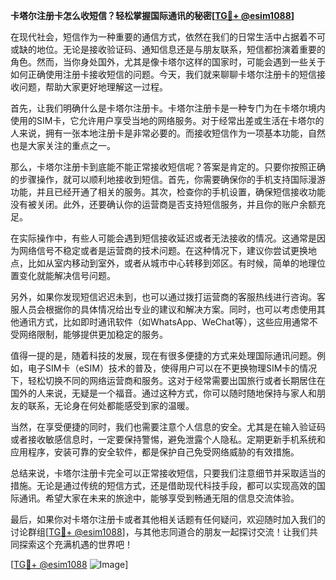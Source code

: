 **卡塔尔注册卡怎么收短信？轻松掌握国际通讯的秘密[[TG💪+ @esim1088](https://t.me/s/esim1088)]**

在现代社会，短信作为一种重要的通信方式，依然在我们的日常生活中占据着不可或缺的地位。无论是接收验证码、通知信息还是与朋友联系，短信都扮演着重要的角色。然而，当你身处国外，尤其是像卡塔尔这样的国家时，可能会遇到一些关于如何正确使用注册卡接收短信的问题。今天，我们就来聊聊卡塔尔注册卡的短信接收问题，帮助大家更好地理解这一过程。

首先，让我们明确什么是卡塔尔注册卡。卡塔尔注册卡是一种专门为在卡塔尔境内使用的SIM卡，它允许用户享受当地的网络服务。对于经常出差或生活在卡塔尔的人来说，拥有一张本地注册卡是非常必要的。而接收短信作为一项基本功能，自然也是大家关注的重点之一。

那么，卡塔尔注册卡到底能不能正常接收短信呢？答案是肯定的。只要你按照正确的步骤操作，就可以顺利地接收到短信。首先，你需要确保你的手机支持国际漫游功能，并且已经开通了相关的服务。其次，检查你的手机设置，确保短信接收功能没有被关闭。此外，还要确认你的运营商是否支持短信服务，并且你的账户余额充足。

在实际操作中，有些人可能会遇到短信接收延迟或者无法接收的情况。这通常是因为网络信号不稳定或者是运营商的技术问题。在这种情况下，建议你尝试更换地点，比如从室内移动到室外，或者从城市中心转移到郊区。有时候，简单的地理位置变化就能解决信号问题。

另外，如果你发现短信迟迟未到，也可以通过拨打运营商的客服热线进行咨询。客服人员会根据你的具体情况给出专业的建议和解决方案。同时，也可以考虑使用其他通讯方式，比如即时通讯软件（如WhatsApp、WeChat等），这些应用通常不受网络限制，能够提供更加稳定的服务。

值得一提的是，随着科技的发展，现在有很多便捷的方式来处理国际通讯问题。例如，电子SIM卡（eSIM）技术的普及，使得用户可以在不更换物理SIM卡的情况下，轻松切换不同的网络运营商和服务。这对于经常需要出国旅行或者长期居住在国外的人来说，无疑是一个福音。通过这种方式，你可以随时随地保持与家人和朋友的联系，无论身在何处都能感受到家的温暖。

当然，在享受便捷的同时，我们也需要注意个人信息的安全。尤其是在输入验证码或者接收敏感信息时，一定要保持警惕，避免泄露个人隐私。定期更新手机系统和应用程序，安装可靠的安全软件，都是保护自己免受网络威胁的有效措施。

总结来说，卡塔尔注册卡完全可以正常接收短信，只要我们注意细节并采取适当的措施。无论是通过传统的短信方式，还是借助现代科技手段，都可以实现高效的国际通讯。希望大家在未来的旅途中，能够享受到畅通无阻的信息交流体验。

最后，如果你对卡塔尔注册卡或者其他相关话题有任何疑问，欢迎随时加入我们的讨论群组[[TG💪+ @esim1088](https://t.me/s/esim1088)]，与其他志同道合的朋友一起探讨交流！让我们共同探索这个充满机遇的世界吧！

[[TG💪+ @esim1088](https://t.me/s/esim1088) ![Image](https://i.postimg.cc/4NQfJmqS/Snipaste-2025-05-13-00-14-12.png)]